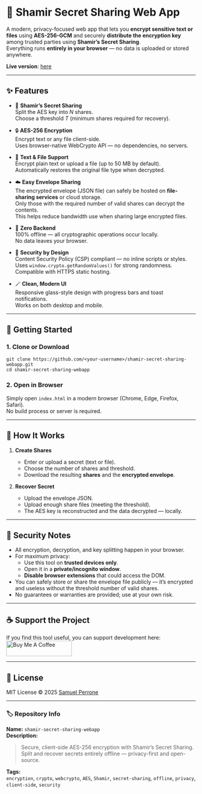 # 🔐 Shamir Secret Sharing Web App

A modern, privacy-focused web app that lets you **encrypt sensitive text or files** using **AES-256-GCM** and securely **distribute the encryption key** among trusted parties using **Shamir’s Secret Sharing**.\
Everything runs **entirely in your browser** — no data is uploaded or stored anywhere.

**Live version**: [here](https://precious-cassata-cd874d.netlify.app/)

---

## ✨ Features

- 🧩 **Shamir’s Secret Sharing**\
  Split the AES key into *N* shares.\
  Choose a threshold *T* (minimum shares required for recovery).

- 🔒 **AES-256 Encryption**\
  Encrypt text or any file client-side.\
  Uses browser-native WebCrypto API — no dependencies, no servers.

- 📁 **Text & File Support**\
  Encrypt plain text or upload a file (up to 50 MB by default).\
  Automatically restores the original file type when decrypted.

- ☁️ **Easy Envelope Sharing**\
  The encrypted envelope (JSON file) can safely be hosted on **file-sharing services** or cloud storage.\
  Only those with the required number of valid shares can decrypt the contents.\
  This helps reduce bandwidth use when sharing large encrypted files.

- 🧠 **Zero Backend**\
  100% offline — all cryptographic operations occur locally.\
  No data leaves your browser.

- 🧰 **Security by Design**\
  Content Security Policy (CSP) compliant — no inline scripts or styles.\
  Uses `window.crypto.getRandomValues()` for strong randomness.\
  Compatible with HTTPS static hosting.

- 🪄 **Clean, Modern UI**\
  Responsive glass-style design with progress bars and toast notifications.\
  Works on both desktop and mobile.

---

## 🚀 Getting Started

### 1. Clone or Download

```
git clone https://github.com/<your-username>/shamir-secret-sharing-webapp.git
cd shamir-secret-sharing-webapp
```

### 2. Open in Browser

Simply open `index.html` in a modern browser (Chrome, Edge, Firefox, Safari).\
No build process or server is required.

---

## 🧩 How It Works

1. **Create Shares**

   - Enter or upload a secret (text or file).
   - Choose the number of shares and threshold.
   - Download the resulting **shares** and the **encrypted envelope**.

2. **Recover Secret**

   - Upload the envelope JSON.
   - Upload enough share files (meeting the threshold).
   - The AES key is reconstructed and the data decrypted — locally.

---

## 🧠 Security Notes

- All encryption, decryption, and key splitting happen in your browser.
- For maximum privacy:
  - Use this tool on **trusted devices only**.
  - Open it in a **private/incognito window**.
  - **Disable browser extensions** that could access the DOM.
- You can safely store or share the envelope file publicly — it’s encrypted and useless without the threshold number of valid shares.
- No guarantees or warranties are provided; use at your own risk.

---

## ☕ Support the Project

If you find this tool useful, you can support development here: <a href="https://www.buymeacoffee.com/smnfv" target="_blank"><img src="https://cdn.buymeacoffee.com/buttons/default-orange.png" alt="Buy Me A Coffee" height="41" width="174"></a>



---

## 📜 License

MIT License © 2025 [Samuel Perrone](https://buymeacoffee.com/smnfv)

---

### 🏷️ Repository Info

**Name:** `shamir-secret-sharing-webapp`\
**Description:**

> Secure, client-side AES-256 encryption with Shamir’s Secret Sharing. Split and recover secrets entirely offline — privacy-first and open-source.

**Tags:**\
`encryption`, `crypto`, `webcrypto`, `AES`, `Shamir`, `secret-sharing`, `offline`, `privacy`, `client-side`, `security`

